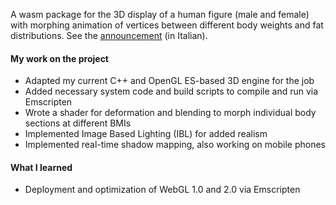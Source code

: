 ---
---
A wasm package for the 3D display of a human figure (male and female) with morphing animation of vertices between different body weights and fat distributions. See the [announcement](https://www.melarossa.it/dieta/simulatore-3d/) (in Italian).

#### My work on the project

- Adapted my current C++ and OpenGL ES-based 3D engine for the job
- Added necessary system code and build scripts to compile and run via Emscripten
- Wrote a shader for deformation and blending to morph individual body sections at different BMIs
- Implemented Image Based Lighting (IBL) for added realism
- Implemented real-time shadow mapping, also working on mobile phones

#### What I learned

- Deployment and optimization of WebGL 1.0 and 2.0 via Emscripten

